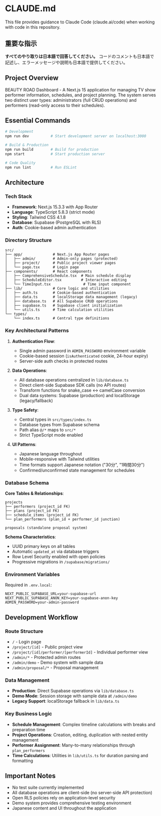 # CLAUDE.md

This file provides guidance to Claude Code (claude.ai/code) when working with code in this repository.

## 重要な指示

**すべてのやり取りは日本語で回答してください。** コードのコメントも日本語で記述し、エラーメッセージや説明も日本語で提供してください。

## Project Overview

BEAUTY ROAD Dashboard - A Next.js 15 application for managing TV show performer information, schedules, and project planning. The system serves two distinct user types: administrators (full CRUD operations) and performers (read-only access to their schedules).

## Essential Commands

```bash
# Development
npm run dev          # Start development server on localhost:3000

# Build & Production
npm run build        # Build for production
npm start            # Start production server

# Code Quality
npm run lint         # Run ESLint
```

## Architecture

### Tech Stack
- **Framework**: Next.js 15.3.3 with App Router
- **Language**: TypeScript 5.8.3 (strict mode)
- **Styling**: Tailwind CSS 4.1.8
- **Database**: Supabase (PostgreSQL with RLS)
- **Auth**: Cookie-based admin authentication

### Directory Structure
```
src/
├── app/              # Next.js App Router pages
│   ├── admin/        # Admin-only pages (protected)
│   ├── project/      # Public project viewer pages
│   └── page.tsx      # Login page
├── components/       # React components
│   ├── ComprehensiveSchedule.tsx  # Main schedule display
│   ├── ScheduleEditor.tsx         # Interactive editing
│   └── TimeInput.tsx               # Time input component
├── lib/              # Core logic and utilities
│   ├── auth.ts       # Cookie-based authentication
│   ├── data.ts       # localStorage data management (legacy)
│   ├── database.ts   # All Supabase CRUD operations
│   ├── supabase.ts   # Supabase client initialization
│   └── utils.ts      # Time calculation utilities
└── types/
    └── index.ts      # Central type definitions
```

### Key Architectural Patterns

1. **Authentication Flow**:
   - Single admin password in `ADMIN_PASSWORD` environment variable
   - Cookie-based session (`isAuthenticated` cookie, 24-hour expiry)
   - Server-side auth checks in protected routes

2. **Data Operations**:
   - All database operations centralized in `lib/database.ts`
   - Direct client-side Supabase SDK calls (no API routes)
   - Transform functions for snake_case ↔ camelCase conversion
   - Dual data systems: Supabase (production) and localStorage (legacy/fallback)

3. **Type Safety**:
   - Central types in `src/types/index.ts`
   - Database types from Supabase schema
   - Path alias `@/*` maps to `src/*`
   - Strict TypeScript mode enabled

4. **UI Patterns**:
   - Japanese language throughout
   - Mobile-responsive with Tailwind utilities
   - Time formats support Japanese notation ("30分", "1時間30分")
   - Confirmed/unconfirmed state management for schedules

### Database Schema

**Core Tables & Relationships**:
```
projects
├── performers (project_id FK)
├── plans (project_id FK)
├── schedule_items (project_id FK)
└── plan_performers (plan_id + performer_id junction)

proposals (standalone proposal system)
```

**Schema Characteristics**:
- UUID primary keys on all tables
- Automatic `updated_at` via database triggers
- Row Level Security enabled with open policies
- Progressive migrations in `/supabase/migrations/`

### Environment Variables

Required in `.env.local`:
```
NEXT_PUBLIC_SUPABASE_URL=your-supabase-url
NEXT_PUBLIC_SUPABASE_ANON_KEY=your-supabase-anon-key
ADMIN_PASSWORD=your-admin-password
```

## Development Workflow

### Route Structure
- `/` - Login page
- `/project/[id]` - Public project view
- `/project/[id]/performer/[performerId]` - Individual performer view
- `/admin/*` - Protected admin routes
- `/admin/demo` - Demo system with sample data
- `/admin/proposal/*` - Proposal management

### Data Management
- **Production**: Direct Supabase operations via `lib/database.ts`
- **Demo Mode**: Session storage with sample data at `/admin/demo`
- **Legacy Support**: localStorage fallback in `lib/data.ts`

### Key Business Logic
- **Schedule Management**: Complex timeline calculations with breaks and preparation time
- **Project Operations**: Creation, editing, duplication with nested entity management
- **Performer Assignment**: Many-to-many relationships through `plan_performers`
- **Time Calculations**: Utilities in `lib/utils.ts` for duration parsing and formatting

## Important Notes

- No test suite currently implemented
- All database operations are client-side (no server-side API protection)
- Open RLS policies rely on application-level security
- Demo system provides comprehensive testing environment
- Japanese content and UI throughout the application